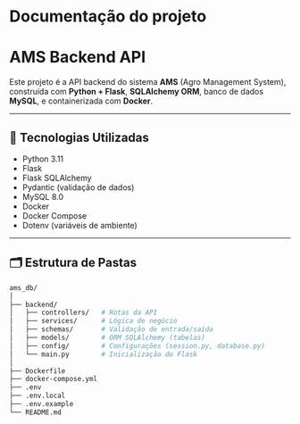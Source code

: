  # Documentação do projeto
 # AMS Backend API

Este projeto é a API backend do sistema **AMS** (Agro Management System), construída com **Python + Flask**, **SQLAlchemy ORM**, banco de dados **MySQL**, e containerizada com **Docker**.

---

## 🚀 Tecnologias Utilizadas

- Python 3.11
- Flask
- Flask SQLAlchemy
- Pydantic (validação de dados)
- MySQL 8.0
- Docker
- Docker Compose
- Dotenv (variáveis de ambiente)

---

## 🗂️ Estrutura de Pastas

```bash
ams_db/
│
├── backend/
│   ├── controllers/   # Rotas da API
│   ├── services/      # Lógica de negócio
│   ├── schemas/       # Validação de entrada/saída
│   ├── models/        # ORM SQLAlchemy (tabelas)
│   ├── config/        # Configurações (session.py, database.py)
│   └── main.py        # Inicialização do Flask
│
├── Dockerfile
├── docker-compose.yml
├── .env
├── .env.local
├── .env.example
└── README.md
